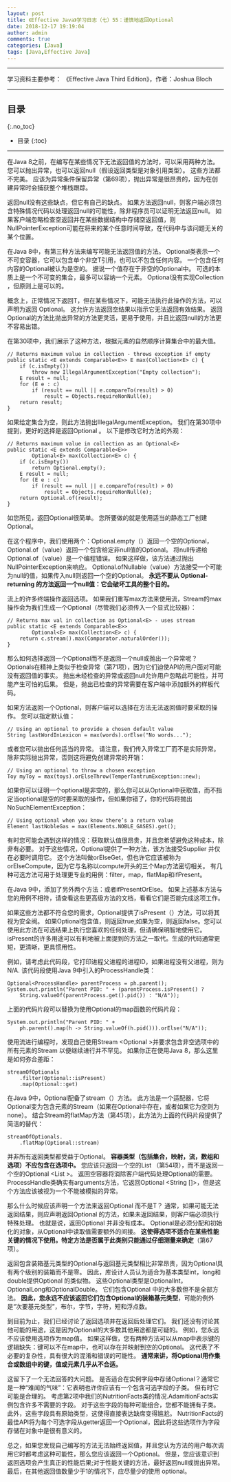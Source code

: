 ```yaml
---
layout: post
title: 《Effective Java》学习日志（七）55：谨慎地返回Optional
date: 2018-12-17 19:19:04
author: admin
comments: true
categories: [Java]
tags: [Java,Effective Java]
---
```



<!-- more -->

---

学习资料主要参考： 《Effective Java Third Edition》，作者：Joshua Bloch

---

## 目录
{:.no_toc}

* 目录
{:toc}
---

在Java 8之前，在编写在某些情况下无法返回值的方法时，可以采用两种方法。
您可以抛出异常，也可以返回null（假设返回类型是对象引用类型）。
这些方法都不完美。
应该为异常条件保留异常（第69项），抛出异常是很昂贵的，因为在创建异常时会捕获整个堆栈跟踪。

返回null没有这些缺点，但它有自己的缺点。
如果方法返回null，则客户端必须包含特殊情况代码以处理返回null的可能性，除非程序员可以证明无法返回null。
如果客户端忽略检查空返回并在某些数据结构中存储空返回值，则NullPointerException可能在将来的某个任意时间导致，在代码中与该问题无关的某个位置。

在Java 8中，有第三种方法来编写可能无法返回值的方法。 
Optional<T>类表示一个不可变容器，它可以包含单个非空T引用，也可以不包含任何内容。
一个包含任何内容的Optional被认为是空的。
据说一个值存在于非空的Optional中。
可选的本质上是一个不可变的集合，最多可以容纳一个元素。
Optional<T>没有实现Collection <T>，但原则上是可以的。

概念上，正常情况下返回T，但在某些情况下，可能无法执行此操作的方法，可以声明为返回 Optional<T>。
这允许方法返回空结果以指示它无法返回有效结果。
返回Optional的方法比抛出异常的方法更灵活，更易于使用，并且比返回null的方法更不容易出错。

在第30项中，我们展示了这种方法，根据元素的自然顺序计算集合中的最大值。

    // Returns maximum value in collection - throws exception if empty
    public static <E extends Comparable<E>> E max(Collection<E> c) {
        if (c.isEmpty())
            throw new IllegalArgumentException("Empty collection");
        E result = null;
        for (E e : c)
            if (result == null || e.compareTo(result) > 0)
                result = Objects.requireNonNull(e);
        return result;
    }

如果给定集合为空，则此方法抛出IllegalArgumentException。 
我们在第30项中提到，更好的选择是返回Optional <E>。 以下是修改它时方法的外观：

    // Returns maximum value in collection as an Optional<E>
    public static <E extends Comparable<E>>
            Optional<E> max(Collection<E> c) {
        if (c.isEmpty())
            return Optional.empty();
        E result = null;
        for (E e : c)
            if (result == null || e.compareTo(result) > 0)
                result = Objects.requireNonNull(e);
        return Optional.of(result);
    }


如您所见，返回Optional很简单。 
您所要做的就是使用适当的静态工厂创建Optional。 

在这个程序中，我们使用两个：Optional.empty（）返回一个空的Optional，Optional.of（value）返回一个包含给定非null值的Optional。 
将null传递给Optional.of（value）是一个编程错误。 
如果这样做，该方法通过抛出NullPointerException来响应。 
Optional.ofNullable（value）方法接受一个可能为null的值，如果传入null则返回一个空的Optional。
**永远不要从 Optional-returning 的方法返回一个null值：它会破坏工具的整个目的。**

流上的许多终端操作返回选项。 
如果我们重写max方法来使用流，Stream的max操作会为我们生成一个Optional（尽管我们必须传入一个显式比较器）：

    // Returns max val in collection as Optional<E> - uses stream
    public static <E extends Comparable<E>>
            Optional<E> max(Collection<E> c) {
        return c.stream().max(Comparator.naturalOrder());
    }


那么如何选择返回一个Optional而不是返回一个null或抛出一个异常呢？ 
Optionals在精神上类似于检查异常（第71项），因为它们迫使API的用户面对可能没有返回值的事实。 
抛出未经检查的异常或返回null允许用户忽略此可能性，并可能产生可怕的后果。 
但是，抛出已检查的异常需要在客户端中添加额外的样板代码。

如果方法返回一个Optional，则客户端可以选择在方法无法返回值时要采取的操作。 您可以指定默认值：

    // Using an optional to provide a chosen default value
    String lastWordInLexicon = max(words).orElse("No words...");

或者您可以抛出任何适当的异常。 
请注意，我们传入异常工厂而不是实际异常。 
除非实际抛出异常，否则这将避免创建异常的开销：

    // Using an optional to throw a chosen exception
    Toy myToy = max(toys).orElseThrow(TemperTantrumException::new);

如果你可以证明一个optional是非空的，那么你可以从Optional中获取值，而不指定当optional是空的时要采取的操作，但如果你错了，你的代码将抛出NoSuchElementException：

    // Using optional when you know there’s a return value
    Element lastNobleGas = max(Elements.NOBLE_GASES).get();

有时您可能会遇到这样的情况：获取默认值很昂贵，并且您希望避免这种成本，除非有必要。
对于这些情况，Optional提供了一种方法，该方法接受Supplier <T>并仅在必要时调用它。
这个方法叫做orElseGet，但也许它应该被称为orElseCompute，因为它与名称以compute开头的三个Map方法密切相关。
有几种可选方法可用于处理更专业的用例：filter，map，flatMap和ifPresent。

在Java 9中，添加了另外两个方法：或者ifPresentOrElse。
如果上述基本方法与您的用例不相符，请查看这些更高级方法的文档，看看它们是否能完成这项工作。

如果这些方法都不符合您的需求，Optional提供了isPresent（）方法，可以将其视为安全阀。
如果Optional包含值，则返回true;如果为空，则返回false。您可以使用此方法在可选结果上执行您喜欢的任何处理，但请确保明智地使用它。 
isPresent的许多用途可以有利地被上面提到的方法之一取代。生成的代码通常更短，更清晰，更具惯用性。

例如，请考虑此代码段，它打印进程父进程的进程ID，如果进程没有父进程，则为N/A. 
该代码段使用Java 9中引入的ProcessHandle类：

    Optional<ProcessHandle> parentProcess = ph.parent();
    System.out.println("Parent PID: " + (parentProcess.isPresent() ?
        String.valueOf(parentProcess.get().pid()) : "N/A"));

上面的代码片段可以替换为使用Optional的map函数的代码片段：

    System.out.println("Parent PID: " +
        ph.parent().map(h -> String.valueOf(h.pid())).orElse("N/A"));

使用流进行编程时，发现自己使用Stream <Optional <T >>并要求包含非空选项中的所有元素的Stream <T>以便继续进行并不罕见。
如果你正在使用Java 8，那么这里是如何弥合差距：

    streamOfOptionals
        .filter(Optional::isPresent)
        .map(Optional::get)

在Java 9中，Optional配备了stream（）方法。 
此方法是一个适配器，它将Optional变为包含元素的Stream（如果在Optional中存在，或者如果它为空则为none）。 
结合Stream的flatMap方法（第45项），此方法为上面的代码片段提供了简洁的替代：

    streamOfOptionals.
        .flatMap(Optional::stream)

并非所有返回类型都受益于Optional。
**容器类型（包括集合，映射，流，数组和选项）不应包含在选项中。**
您应该只返回一个空的List <T>（第54项），而不是返回一个空的Optional <List <T >>。
返回空容器将消除客户端代码处理Optional的需要。 
ProcessHandle类确实有arguments方法，它返回Optional <String []>，但是这个方法应该被视为一个不能被模拟的异常。

那么什么时候应该声明一个方法来返回Optional <T>而不是T？
通常，如果可能无法返回结果，则应声明返回Optional <T>的方法，如果未返回结果，则客户端必须执行特殊处理。
也就是说，返回Optional <T>并非没有成本。 
Optional是必须分配和初始化的对象，从Optional中读取值需要额外的间接。
**这使得选项不适合在某些性能关键的情况下使用。特定方法是否属于此类别只能通过仔细测量来确定**（第67项）。

返回包含装箱基元类型的Optional与返回基元类型相比非常昂贵，因为Optional具有两个级别的装箱而不是零。
因此，库设计人员认为适合为基本类型int，long和double提供Optional <T>的类似物。
这些Optional类型是OptionalInt，OptionalLong和OptionalDouble。
它们包含Optional <T>中的大多数但不是全部方法。
**因此，您永远不应该返回它们包含Optional的装箱基元类型**，可能的例外是“次要基元类型”，布尔，字节，字符，短和浮点数。

到目前为止，我们已经讨论了返回选项并在返回后处理它们。
我们还没有讨论其他可能的用途，这是因为Optional的大多数其他用途都是可疑的。
例如，您永远不应该使用选项作为map值。
如果这样做，您有两种方法可以从map中表示键的逻辑缺失：键可以不在map中，也可以存在并映射到空的Optional。
这代表了不必要的复杂性，具有很大的混淆和错误的可能性。
**通常来讲，将Optional用作集合或数组中的键，值或元素几乎从不合适。**

这留下了一个无法回答的大问题。
是否适合在实例字段中存储Optional？通常它是一种“难闻的气味”：它表明也许你应该有一个包含可选字段的子类。
但有时它可能是合理的。
考虑第2项中我们的NutritionFacts类的情况.AdamitionFacts实例包含许多不需要的字段。
对于这些字段的每种可能组合，您都不能拥有子类。
此外，这些字段具有原始类型，这使得直接表达缺席变得尴尬。 
NutritionFacts的最佳API将为每个可选字段从getter返回一个Optional，因此将这些选项作为字段存储在对象中是很有意义的。

总之，如果您发现自己编写的方法无法始终返回值，并且您认为方法的用户每次调用它时都考虑这种可能性，那么您应该返回一个Optional。
但是，您应该意识到返回选项会产生真正的性能后果;对于性能关键的方法，最好返回null或抛出异常。
最后，在其他返回值数量少于1的情况下，应尽量少的使用 optional。





